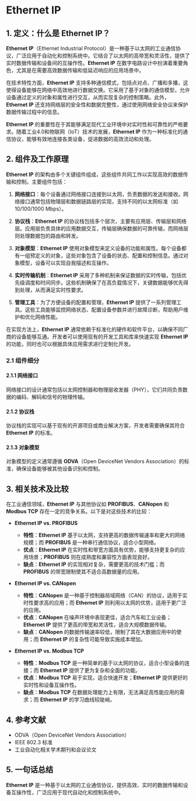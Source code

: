 # Ethernet IP

## 1. 定义：什么是 **Ethernet IP**？
**Ethernet IP**（Ethernet Industrial Protocol）是一种基于以太网的工业通信协议，广泛应用于自动化和控制系统中。它结合了以太网的高带宽和灵活性，提供了实时数据传输和设备间的互操作性。**Ethernet IP** 在数字电路设计中扮演着重要角色，尤其是在需要高效数据传输和低延迟响应的应用场景中。

在技术特性方面，**Ethernet IP** 支持多种通信模式，包括点对点、广播和多播，这使得设备能够在网络中高效地进行数据交换。它采用了基于对象的通信模型，允许设备通过定义的对象和属性进行交互，从而实现复杂的控制策略。此外，**Ethernet IP** 还支持网络层的安全性和数据完整性，通过使用网络安全协议来保护数据传输过程中的信息。

**Ethernet IP** 的重要性在于其能够满足现代工业环境中对实时性和可靠性的严格要求。随着工业4.0和物联网（IoT）技术的发展，**Ethernet IP** 作为一种标准化的通信协议，能够有效地连接各类设备，促进数据的高效流动和处理。

## 2. 组件及工作原理
**Ethernet IP** 的架构由多个关键组件组成，这些组件共同工作以实现高效的数据传输和控制。主要组件包括：

1. **网络接口**：每个设备通过网络接口连接到以太网，负责数据的发送和接收。网络接口通常包括物理层和数据链路层的实现，支持不同的以太网标准（如10/100/1000 Mbps）。

2. **协议栈**：**Ethernet IP** 的协议栈包括多个层次，主要有应用层、传输层和网络层。应用层负责具体的应用数据交互，传输层确保数据的可靠传输，而网络层则处理数据包的路由和转发。

3. **对象模型**：**Ethernet IP** 使用对象模型来定义设备的功能和属性。每个设备都有一组预定义的对象，这些对象包含了设备的状态、配置和控制信息。通过对象模型，设备可以实现自我描述和互操作。

4. **实时传输机制**：**Ethernet IP** 采用了多种机制来保证数据的实时传输，包括优先级调度和时间同步。这些机制确保了在高负载情况下，关键数据能够优先得到处理，从而满足实时性要求。

5. **管理工具**：为了方便设备的配置和管理，**Ethernet IP** 提供了一系列管理工具。这些工具能够监控网络状态、配置设备参数并进行故障诊断，帮助用户维护和优化网络性能。

在实现方法上，**Ethernet IP** 通常依赖于标准化的硬件和软件平台，以确保不同厂商的设备能够互通。开发者可以使用现有的开发工具和库来快速实现 **Ethernet IP** 的功能，同时也可以根据具体应用需求进行定制化开发。

### 2.1 组件细分
#### 2.1.1 网络接口
网络接口的设计通常包括以太网控制器和物理层收发器（PHY），它们共同负责数据的编码、解码和信号的物理传输。

#### 2.1.2 协议栈
协议栈的实现可以基于现有的开源项目或商业解决方案，开发者需要确保其符合 **Ethernet IP** 的标准。

#### 2.1.3 对象模型
对象模型的定义通常遵循 **ODVA**（Open DeviceNet Vendors Association）的标准，确保设备能够被其他设备识别和控制。

## 3. 相关技术及比较
在工业通信领域，**Ethernet IP** 与其他协议如 **PROFIBUS**、**CANopen** 和 **Modbus TCP** 存在一定的竞争关系。以下是对这些技术的比较：

- **Ethernet IP vs. PROFIBUS**
  - **特性**：**Ethernet IP** 基于以太网，支持更高的数据传输速率和更大的网络规模；而 **PROFIBUS** 是一种串行通信协议，适合小型网络。
  - **优点**：**Ethernet IP** 在实时性和带宽方面具有优势，能够支持更复杂的应用场景；**PROFIBUS** 则在成熟度和兼容性方面表现良好。
  - **缺点**：**Ethernet IP** 的实现相对复杂，需要更高的技术门槛；而 **PROFIBUS** 的带宽限制使其不适合高数据量的应用。

- **Ethernet IP vs. CANopen**
  - **特性**：**CANopen** 是一种基于控制器局域网络（CAN）的协议，适用于实时性要求高的应用；而 **Ethernet IP** 则利用以太网的优势，适用于更广泛的应用。
  - **优点**：**CANopen** 在噪声环境中表现更佳，适合汽车和工业设备；**Ethernet IP** 提供了更高的带宽和灵活性，适合大规模数据传输。
  - **缺点**：**CANopen** 的数据传输速率较低，限制了其在大数据应用中的使用；而 **Ethernet IP** 的复杂性可能导致实施成本增加。

- **Ethernet IP vs. Modbus TCP**
  - **特性**：**Modbus TCP** 是一种简单的基于以太网的协议，适合小型设备的连接；而 **Ethernet IP** 提供了更为复杂和全面的功能。
  - **优点**：**Modbus TCP** 易于实现，适合快速开发；**Ethernet IP** 提供更好的实时性和设备互操作性。
  - **缺点**：**Modbus TCP** 在数据处理能力上有限，无法满足高性能应用的需求；而 **Ethernet IP** 的学习曲线较陡峭。

## 4. 参考文献
- ODVA（Open DeviceNet Vendors Association）
- IEEE 802.3 标准
- 工业自动化相关学术期刊和会议论文

## 5. 一句话总结
**Ethernet IP** 是一种基于以太网的工业通信协议，提供高效、实时的数据传输和设备互操作性，广泛应用于现代自动化和控制系统中。